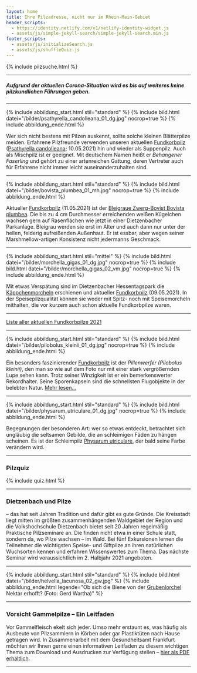 ```yaml
---
layout: home
title: Ihre Pilzadresse, nicht nur im Rhein-Main-Gebiet
header_scripts:
  - https://identity.netlify.com/v1/netlify-identity-widget.js
  - assets/js/simple-jekyll-search/simple-jekyll-search.min.js
footer_scripts:
  - assets/js/initializeSearch.js
  - assets/js/shuffleQuiz.js
---
```

{% include pilzsuche.html %}

- - -

##### Aufgrund der aktuellen Corona-Situation wird es bis auf weiteres keine pilzkundlichen Führungen geben.

- - -

{% include abbildung_start.html stil="standard" %}
{% include bild.html datei="/bilder/psathyrella_candolleana_01_dg.jpg" nocrop=true %}
{% include abbildung_ende.html %}

Wer sich nicht bestens mit Pilzen auskennt, sollte solche kleinen Blätterpilze meiden. Erfahrene Pilzfreunde verwenden unseren aktuellen [Fundkorbpilz](AA "Glossar-") ([](/pilze/psathyrella-candolleana-behangener-faserling)[Psathyrella candolleana](/pilze/psathyrella-candolleana-behangener-faserling); 10.05.2021) hin und wieder als Suppenpilz. Auch als Mischpilz ist er geeignet. Mit deutschem Namen heißt er *Behangener Faserling* und gehört zu einer artenreichen Gattung, deren Vertreter auch für Erfahrene nicht immer leicht auseinanderzuhalten sind. 

- - -

{% include abbildung_start.html stil="standard" %}
{% include bild.html datei="/bilder/bovista_plumbea_01_mh.jpg" nocrop=true %}
{% include abbildung_ende.html %}

Aktueller [Fundkorbpilz](AA "Glossar-") (11.05.2021) ist der [Bleigraue Zwerg-Bovist Bovista plumbea](/pilze/bovista-plumbea-bleigrauer-zwerg-bovist). Die bis zu 4 cm Durchmesser erreichenden weißen Kügelchen wachsen gern auf Rasenflächen wie jetzt in einer Dietzenbacher Parkanlage. Bleigrau werden sie erst im Alter und auch dann nur unter der hellen, felderig aufreißenden Außenhaut. Er ist essbar, aber wegen seiner Marshmellow-artigen Konsistenz nicht jedermanns Geschmack.

- - -

{% include abbildung_start.html stil="mittel" %}
{% include bild.html datei="/bilder/morchella_gigas_01_dg.jpg" nocrop=true %}
{% include bild.html datei="/bilder/morchella_gigas_02_vm.jpg" nocrop=true %}
{% include abbildung_ende.html %}

Mit etwas Verspätung sind im Dietzenbacher Hessentagspark die [Käppchenmorcheln](/pilze/morchella-gigas-käppchenmorchel) erschienen und aktueller [Fundkorbpilz](AA "Glossar-") (09.05.2021). In der Speisepilzqualität können sie weder mit Spitz- noch mit Speisemorcheln mithalten, die vor kurzem auch schon aktuelle Fundkorbpilze waren.

- - -

[Liste aller aktuellen Fundkorbpilze 2021](/artikel/liste-aller-aktuellen-fundkorbpilze-2021.html)

- - -

{% include abbildung_start.html stil="standard" %}
{% include bild.html datei="/bilder/pilobolus_kleinii_01_dg.jpg" nocrop=true %}
{% include abbildung_ende.html %}

Ein besonders faszinierender [Fundkorbpilz](AA "Glossar-") ist der *Pillenwerfer (Pilobolus kleinii)*, den man so wie auf dem Foto nur mit einer stark vergrößernden Lupe sehen kann. Trotz seiner Winzigkeit ist er ein bemerkenswerter Rekordhalter. Seine Sporenkapseln sind die schnellsten Flugobjekte in der belebten Natur. [Mehr lesen...](/pilze/pilobolus-kleinii-pillenwerfer)

- - -

{% include abbildung_start.html stil="standard" %}
{% include bild.html datei="/bilder/physarum_utriculare_01_dg.jpg" nocrop=true %}
{% include abbildung_ende.html %}

Begegnungen der besonderen Art: wer so etwas entdeckt, betrachtet sich ungläubig die seltsamen Gebilde, die an schleimigen Fäden zu hängen scheinen. Es ist der Schleimpilz [Physarum utriculare](/pilze/physarum-utriculare-fadenfruchtschleimpilz), der bald seine Farbe verändern wird.

- - -

### Pilzquiz

{% include quiz.html %}

- - -

### Dietzenbach und Pilze

– das hat seit Jahren Tradition und dafür gibt es gute Gründe. Die Kreisstadt liegt mitten im größten zusammenhängenden Waldgebiet der Region und die Volkshochschule Dietzenbach bietet seit 20 Jahren regelmäßig Praktische Pilzseminare an. Die finden nicht etwa in einer Schule statt, sondern da, wo Pilze wachsen – im Wald. Bei fünf Exkursionen lernen die Teilnehmer die wichtigsten Speise- und Giftpilze an ihren natürlichen Wuchsorten kennen und erfahren Wissenswertes zum Thema. Das nächste Seminar wird voraussichtlich im 2. Halbjahr 2021 angeboten.

- - -

{% include abbildung_start.html stil="standard" %}
{% include bild.html datei="/bilder/helvella_lacunosa_02_gw.jpg" %}
{% include abbildung_ende.html legende="Ob sich die Biene von der <a href='/pilze/helvella-lacunosa-grubenlorchel'>Grubenlorchel</a> Nektar erhofft?  (Foto: Gerd Wartha)" %}

- - -

### Vorsicht Gammelpilze – Ein Leitfaden

Vor Gammelfleisch ekelt sich jeder. Umso mehr erstaunt es, was häufig als Ausbeute von Pilzsammlern in Körben oder gar Plastiktüten nach Hause getragen wird. In Zusammenarbeit mit dem Gesundheitsamt Frankfurt möchten wir Ihnen gerne einen informativen Leitfaden zu diesem wichtigen Thema zum Download und Ausdrucken zur Verfügung stellen – [hier als PDF erhältlich](/assets/docs/Fundkorb.de-Gammelpilze.pdf).

- - -